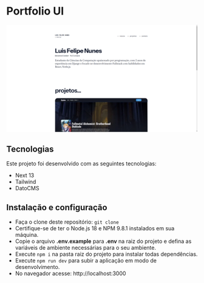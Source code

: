 # Portfolio UI

![Portfólio](public/cover.png)



## Tecnologias

Este projeto foi desenvolvido com as seguintes tecnologias:

- Next 13
- Tailwind
- DatoCMS

## Instalação e configuração
- Faça o clone deste repositório: `git clone`
- Certifique-se de ter o Node.js 18 e NPM 9.8.1 instalados em sua máquina.
- Copie o arquivo **.env.example** para **.env** na raiz do projeto e defina as variáveis de ambiente necessárias para o seu ambiente. 
- Execute `npm i` na pasta raiz do projeto para instalar todas dependências.
- Execute `npm run dev` para subir a aplicação em modo de desenvolvimento.
- No navegador acesse: http://localhost:3000
